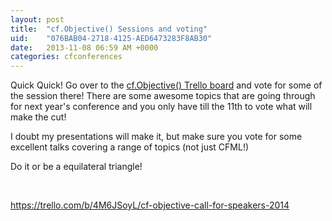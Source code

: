 ```yaml
---
layout: post
title:  "cf.Objective() Sessions and voting"
uid:	"076BAB04-2718-4125-AED6473283F8AB30"
date:   2013-11-08 06:59 AM +0000
categories: cfconferences
---
```

<p>Quick Quick! Go over to the <a href="https://trello.com/b/4M6JSoyL/cf-objective-call-for-speakers-2014">cf.Objective() Trello board</a> and vote for some of the session there! There are some awesome topics that are going through for next year's conference and you only have till the 11th to vote what will make the cut! </p>
<p>I doubt my presentations will make it, but make sure you vote for some excellent talks covering a range of topics (not just CFML!) </p>
<p>Do it or be a equilateral triangle!</p>
<p> </p>
<p><a href="https://trello.com/b/4M6JSoyL/cf-objective-call-for-speakers-2014">https://trello.com/b/4M6JSoyL/cf-objective-call-for-speakers-2014</a></p>